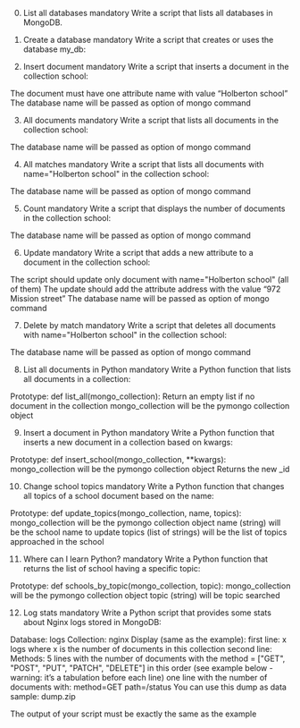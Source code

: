 0. List all databases
mandatory
Write a script that lists all databases in MongoDB.

1. Create a database
mandatory
Write a script that creates or uses the database my_db:

2. Insert document
mandatory
Write a script that inserts a document in the collection school:

The document must have one attribute name with value “Holberton school”
The database name will be passed as option of mongo command

3. All documents
mandatory
Write a script that lists all documents in the collection school:

The database name will be passed as option of mongo command

4. All matches
mandatory
Write a script that lists all documents with name="Holberton school" in the collection school:

The database name will be passed as option of mongo command

5. Count
mandatory
Write a script that displays the number of documents in the collection school:

The database name will be passed as option of mongo command

6. Update
mandatory
Write a script that adds a new attribute to a document in the collection school:

The script should update only document with name="Holberton school" (all of them)
The update should add the attribute address with the value “972 Mission street”
The database name will be passed as option of mongo command

7. Delete by match
mandatory
Write a script that deletes all documents with name="Holberton school" in the collection school:

The database name will be passed as option of mongo command

8. List all documents in Python
mandatory
Write a Python function that lists all documents in a collection:

Prototype: def list_all(mongo_collection):
Return an empty list if no document in the collection
mongo_collection will be the pymongo collection object

9. Insert a document in Python
mandatory
Write a Python function that inserts a new document in a collection based on kwargs:

Prototype: def insert_school(mongo_collection, **kwargs):
mongo_collection will be the pymongo collection object
Returns the new _id

10. Change school topics
mandatory
Write a Python function that changes all topics of a school document based on the name:

Prototype: def update_topics(mongo_collection, name, topics):
mongo_collection will be the pymongo collection object
name (string) will be the school name to update
topics (list of strings) will be the list of topics approached in the school

11. Where can I learn Python?
mandatory
Write a Python function that returns the list of school having a specific topic:

Prototype: def schools_by_topic(mongo_collection, topic):
mongo_collection will be the pymongo collection object
topic (string) will be topic searched

12. Log stats
mandatory
Write a Python script that provides some stats about Nginx logs stored in MongoDB:

Database: logs
Collection: nginx
Display (same as the example):
first line: x logs where x is the number of documents in this collection
second line: Methods:
5 lines with the number of documents with the method = ["GET", "POST", "PUT", "PATCH", "DELETE"] in this order (see example below - warning: it’s a tabulation before each line)
one line with the number of documents with:
method=GET
path=/status
You can use this dump as data sample: dump.zip

The output of your script must be exactly the same as the example
